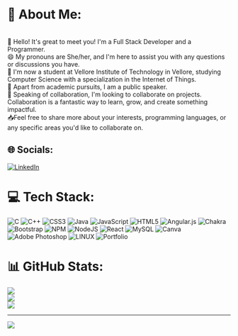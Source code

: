 # 💫 About Me:
<br>👋 Hello! It's great to meet you! I'm a Full Stack Developer and a Programmer. <br>😄 My pronouns are She/her, and I'm here to assist you with any questions or discussions you have.<br>🌱 I'm now a student at Vellore Institute of Technology in Vellore, studying Computer Science with a specialization in the Internet of Things.<br>📘 Apart from academic pursuits, I am a public speaker. <br>👯 Speaking of collaboration, I'm looking to collaborate on projects. Collaboration is a fantastic way to learn, grow, and create something impactful. <br>📥Feel free to share more about your interests, programming languages, or any specific areas you'd like to collaborate on. 


## 🌐 Socials:
[![LinkedIn](https://img.shields.io/badge/LinkedIn-%230077B5.svg?logo=linkedin&logoColor=white)](https://linkedin.com/in/anukanksha-priya-664730220) 

# 💻 Tech Stack:
![C](https://img.shields.io/badge/c-%2300599C.svg?style=for-the-badge&logo=c&logoColor=white) ![C++](https://img.shields.io/badge/c++-%2300599C.svg?style=for-the-badge&logo=c%2B%2B&logoColor=white) ![CSS3](https://img.shields.io/badge/css3-%231572B6.svg?style=for-the-badge&logo=css3&logoColor=white) ![Java](https://img.shields.io/badge/java-%23ED8B00.svg?style=for-the-badge&logo=java&logoColor=white) ![JavaScript](https://img.shields.io/badge/javascript-%23323330.svg?style=for-the-badge&logo=javascript&logoColor=%23F7DF1E) ![HTML5](https://img.shields.io/badge/html5-%23E34F26.svg?style=for-the-badge&logo=html5&logoColor=white) ![Angular.js](https://img.shields.io/badge/angular.js-%23E23237.svg?style=for-the-badge&logo=angularjs&logoColor=white) ![Chakra](https://img.shields.io/badge/chakra-%234ED1C5.svg?style=for-the-badge&logo=chakraui&logoColor=white) ![Bootstrap](https://img.shields.io/badge/bootstrap-%23563D7C.svg?style=for-the-badge&logo=bootstrap&logoColor=white) ![NPM](https://img.shields.io/badge/NPM-%23000000.svg?style=for-the-badge&logo=npm&logoColor=white) ![NodeJS](https://img.shields.io/badge/node.js-6DA55F?style=for-the-badge&logo=node.js&logoColor=white) ![React](https://img.shields.io/badge/react-%2320232a.svg?style=for-the-badge&logo=react&logoColor=%2361DAFB) ![MySQL](https://img.shields.io/badge/mysql-%2300f.svg?style=for-the-badge&logo=mysql&logoColor=white) ![Canva](https://img.shields.io/badge/Canva-%2300C4CC.svg?style=for-the-badge&logo=Canva&logoColor=white) ![Adobe Photoshop](https://img.shields.io/badge/adobephotoshop-%2331A8FF.svg?style=for-the-badge&logo=adobephotoshop&logoColor=white) ![LINUX](https://img.shields.io/badge/Linux-FCC624?style=for-the-badge&logo=linux&logoColor=black) ![Portfolio](https://img.shields.io/badge/Portfolio-%23000000.svg?style=for-the-badge&logo=firefox&logoColor=#FF7139)

# 📊 GitHub Stats:
![](https://github-readme-stats.vercel.app/api?username=cleveranu&theme=dark&hide_border=false&include_all_commits=true&count_private=false)<br/>
![](https://github-readme-streak-stats.herokuapp.com/?user=cleveranu&theme=dark&hide_border=false)<br/>
![](https://github-readme-stats.vercel.app/api/top-langs/?username=cleveranu&theme=dark&hide_border=false&include_all_commits=true&count_private=false&layout=compact)

---
[![](https://visitcount.itsvg.in/api?id=cleveranu&icon=0&color=0)](https://visitcount.itsvg.in)

<!-- Proudly created with GPRM ( https://gprm.itsvg.in ) -->
